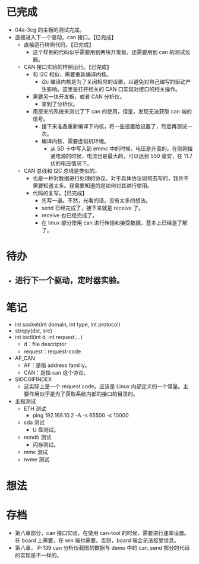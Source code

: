 # 已完成
- 04a-3cg 的主板的测试完成。
- 直接进入下一个驱动，can 接口。【已完成】
	- 直接运行样例代码。【已完成】
		- 这个样例的代码似乎需要用到两块开发板，还需要用到 can 的测试仪器。
	- CAN 接口实验的样例运行。【已完成】
		- 和 I2C 相似，需要重新编译内核。
			- i2c 编译内核是为了关闭相应的设置，以避免对自己编写的驱动产生影响。这里是打开相关的 CAN 口实现对接口的相关操作。
		- 需要另一块开发板，或者 CAN 分析仪。
			- 拿到了分析仪。
		- 用原来的系统来测试了下 can 的使用，但是，发现无法获取 can 端的信号。
			- 接下来准备重新编译下内核，将一些设置给设置了，然后再测试一次。
			- 编译内核，需要虚拟机环境。
				- 从 SD 卡中写入到 emmc 中的时候，电压是升高的。在刚刚接通电源的时候，电流也是最大的，可以达到 550 毫安，在 11.7 伏的电压情况下。
	- CAN 总线和 I2C 总线是类似的。
		- 也是一种对数据进行处理的协议。对于具体协议如何去写的，我并不需要知道太多。我需要知道的是如何对其进行使用。
		- 代码的复写。【已完成】
			- 先写一遍。不然，光看的话，没有太多的想法。
			- send 已经完成了，接下来就是 receive 了。
			- receive 也已经完成了。
			- 在 linux 部分使用 can 进行传输和接受数据，基本上已经是了解了。

# 待办
- 进行下一个驱动，定时器实验。
	- 
# 笔记
- int socket(int domain, int type, int protocol)
- strcpy(dst, src)
- int ioctl(int d, int request,...)
	- d：file descriptor
	- request：request-code
- AF_CAN
	- AF：是指 address familiy。
	- CAN：是指 can 这个协议。
- SIOCGIFINDEX
	- 这实际上是一个 request code。应该是 Linux 内部定义的一个常量。主要作用似乎是为了获取系统内部的接口的目录的。
- 主板测试
	- ETH 测试
		- ping 192.168.10.2 -A -s 65500 -c 10000
	- sda 测试
		- U 盘测试。
	- mmdb 测试
		- 闪存测试。
	- mmc 测试
	- nvme 测试

# 想法


# 存档
- 第八章部分，can 接口实验，在使用 can-tool 的时候，需要进行速率设置。在 board 上需要，在 win 端也需要。否则，board 端会无法接受信息。
- 第八章， P-139 can 分析仪截图的数据与 demo 中的 can_send 部分的代码的实现是不一样的。 

